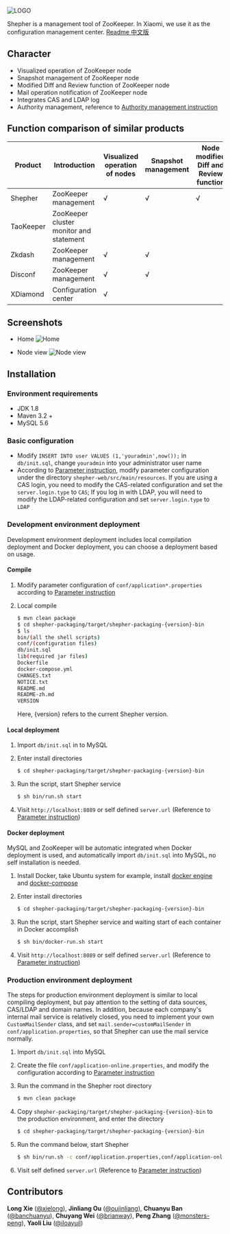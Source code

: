 ![LOGO](../raw/master/Docs/images/logo_full_color_h100.png)

Shepher is a management tool of ZooKeeper. In Xiaomi, we use it as the configuration management center. [Readme 中文版](README-zh.md)

## Character
- Visualized operation of ZooKeeper node
- Snapshot management of ZooKeeper node
- Modified Diff and Review function of ZooKeeper node
- Mail operation notification of ZooKeeper node
- Integrates CAS and LDAP log
- Authority management, reference to [Authority management instruction](Docs/Authority.md)

## Function comparison of similar products
Product | Introduction | Visualized operation of nodes | Snapshot management | Node modified Diff and Review function | Node operated mail notification | CAS and LDAP log | Authority management | Cascade delete | System status monitor
---|---|---|---|---|---|---|---|---|---
Shepher | ZooKeeper management | √ | √ | √ | √ | √ | √ |   |  
TaoKeeper | ZooKeeper cluster monitor and statement |   |   |   |   |   |   |   | √
Zkdash | ZooKeeper management | √ | √ |   |   |   |   | √ |  
Disconf | ZooKeeper management | √ | √ |   | √ |   | √ | √ | √
XDiamond | Configuration center | √ |   |   |   | √ | √ |   | √

## Screenshots
- Home
![Home](../raw/master/Docs/images/home.png)

- Node view
![Node view](../raw/master/Docs/images/node-view.png)

## Installation

### Environment requirements
- JDK 1.8
- Maven 3.2 +
- MySQL 5.6

### Basic configuration

- Modify `INSERT INTO user VALUES (1,'youradmin',now());` in `db/init.sql`, change `youradmin` into your administrator user name
- According to [Parameter instruction](Docs/Parameter.md), modify parameter configuration under the directory `shepher-web/src/main/resources`. If you are using a CAS login, you need to modify the CAS-related configuration and set the `server.login.type` to `CAS`; If you log in with LDAP, you will need to modify the LDAP-related configuration and set `server.login.type` to `LDAP`

### Development environment deployment

Development environment deployment includes local compilation deployment and Docker deployment, you can choose a deployment based on usage.

#### Compile
1. Modify parameter configuration of `conf/application*.properties` according to [Parameter instruction](Docs/Parameter.md)
2. Local compile

    ```sh
    $ mvn clean package 
    $ cd shepher-packaging/target/shepher-packaging-{version}-bin
    $ ls
    bin/(all the shell scripts)
    conf/(configuration files)
    db/init.sql
    lib(required jar files)
    Dockerfile
    docker-compose.yml
    CHANGES.txt
    NOTICE.txt
    README.md
    README-zh.md
    VERSION
    ```
    Here, {version} refers to the current Shepher version.

#### Local deployment

1. Import `db/init.sql` in to MySQL
2. Enter install directories

    ```sh
    $ cd shepher-packaging/target/shepher-packaging-{version}-bin
    ```
3. Run the script, start Shepher service

    ```sh
    $ sh bin/run.sh start 
    ```
4. Visit `http://localhost:8089` or self defined `server.url` (Reference to [Parameter instruction](Docs/Parameter.md))

#### Docker deployment

MySQL and ZooKeeper will be automatic integrated when Docker deployment is used, and automatically import `db/init.sql` into MySQL, no self installation is needed.

1. Install Docker, take Ubuntu system for example, install [docker engine](https://docs.docker.com/engine/installation/#installation) and [docker-compose](https://docs.docker.com/compose/install/)
2. Enter install directories

    ```sh
    $ cd shepher-packaging/target/shepher-packaging-{version}-bin
    ```
3. Run the script, start Shepher service and waiting start of each container in Docker accomplish

    ```sh
    $ sh bin/docker-run.sh start 
    ```
4. Visit `http://localhost:8089` or self defined `server.url` (Reference to [Parameter instruction](Docs/Parameter.md))

### Production environment deployment

The steps for production environment deployment is similar to local compiling deployment, but pay attention to the setting of data sources, CAS/LDAP and domain names. In addition, because each company's internal mail service is relatively closed, you need to implement your own `CustomMailSender` class, and set `mail.sender=customMailSender` in` conf/application.properties`, so that Shepher can use the mail service normally.

1. Import `db/init.sql` into MySQL
2. Create the file `conf/application-online.properties`, and modify the configuration according to [Parameter instruction](Docs/Parameter.md)
3. Run the command in the Shepher root directory

    ```sh
    $ mvn clean package
    ```
4. Copy `shepher-packaging/target/shepher-packaging-{version}-bin` to the production environment, and enter the directory 

    ```sh
    $ cd shepher-packaging/target/shepher-packaging-{version}-bin
    ```
5. Run the command below, start Shepher

    ```sh
    $ sh bin/run.sh -c conf/application.properties,conf/application-online.properties start 
    ```
6. Visit self defined `server.url` (Reference to [Parameter instruction](Docs/Parameter.md))

## Contributors

**Long Xie** ([@xielong](https://github.com/xielong)),
**Jinliang Ou** ([@oujinliang](https://github.com/oujinliang)),
**Chuanyu Ban** ([@banchuanyu](https://github.com/banchuanyu)),
**Chuyang Wei** ([@brianway](https://github.com/brianway)),
**Peng Zhang** ([@monsters-peng](https://github.com/monsters-peng)),
**Yaoli Liu** ([@iloayuil](https://github.com/iloayuil))
